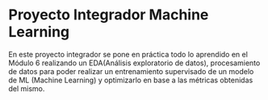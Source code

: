 # Proyecto Integrador Machine Learning

En este proyecto integrador se pone en práctica todo lo aprendido en el Módulo 6 realizando un EDA(Análisis exploratorio de datos), procesamiento de datos para poder realizar un entrenamiento supervisado de un modelo de ML (Machine Learning) y optimizarlo en base a las métricas obtenidas del mismo.